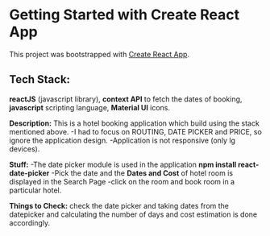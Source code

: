 # Getting Started with Create React App

This project was bootstrapped with [Create React App](https://github.com/facebook/create-react-app).

## Tech Stack:

**reactJS** (javascript library),
**context API** to fetch the dates of booking,
**javascript** scripting language,
**Material UI** icons.

**Description:**
This is a hotel booking application which build using the stack mentioned above.
-I had to focus on ROUTING, DATE PICKER and PRICE, so ignore the application design. 
-Application is not responsive (only lg devices).

**Stuff:**
-The date picker module is used in the application **npm install react-date-picker**
-Pick the date and the **Dates and Cost** of hotel room is displayed in the Search Page
-click on the room and book room in a particular hotel.

**Things to Check:**
check the date picker and taking dates from the datepicker and calculating the number of days and
cost estimation is done accordingly.



